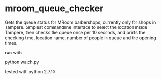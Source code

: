 # mroom_queue_checker
Gets the queue status for MRoom barbershops, currently only for shops in Tampere.
Simplest commandline interface to select the location inside Tampere,
then checks the queue once per 10 seconds, and prints the checking time, location name,
number of people in queue and the opening times.

run with

  python watch.py

tested with python 2.7.10
